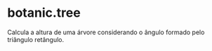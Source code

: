 # botanic.tree

Calcula a altura de uma árvore considerando o ângulo formado pelo triângulo retângulo.

